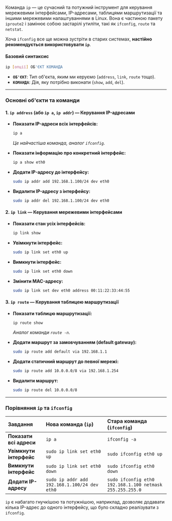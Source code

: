 Команда `ip` — це сучасний та потужний інструмент для керування мережевими інтерфейсами, IP-адресами, таблицями маршрутизації та іншими мережевими налаштуваннями в Linux. Вона є частиною пакету `iproute2` і замінює собою застарілі утиліти, такі як `ifconfig`, `route` та `netstat`.

Хоча `ifconfig` все ще можна зустріти в старих системах, **настійно рекомендується використовувати `ip`**.

#### **Базовий синтаксис**

```bash
ip [опції] ОБ'ЄКТ КОМАНДА
```

*   **`ОБ'ЄКТ`**: Тип об'єкта, яким ми керуємо (`address`, `link`, `route` тощо).
*   **`КОМАНДА`**: Дія, яку потрібно виконати (`show`, `add`, `del`).

--- 

### **Основні об'єкти та команди**

#### **1. `ip address` (або `ip a`, `ip addr`) — Керування IP-адресами**

*   **Показати IP-адреси всіх інтерфейсів:**
    ```bash
    ip a
    ```
    *Це найчастіша команда, аналог `ifconfig`.*

*   **Показати інформацію про конкретний інтерфейс:**
    ```bash
    ip a show eth0
    ```

*   **Додати IP-адресу до інтерфейсу:**
    ```bash
    sudo ip addr add 192.168.1.100/24 dev eth0
    ```

*   **Видалити IP-адресу з інтерфейсу:**
    ```bash
    sudo ip addr del 192.168.1.100/24 dev eth0
    ```

#### **2. `ip link` — Керування мережевими інтерфейсами**

*   **Показати стан усіх інтерфейсів:**
    ```bash
    ip link show
    ```

*   **Увімкнути інтерфейс:**
    ```bash
    sudo ip link set eth0 up
    ```

*   **Вимкнути інтерфейс:**
    ```bash
    sudo ip link set eth0 down
    ```

*   **Змінити MAC-адресу:**
    ```bash
    sudo ip link set dev eth0 address 00:11:22:33:44:55
    ```

#### **3. `ip route` — Керування таблицею маршрутизації**

*   **Показати таблицю маршрутизації:**
    ```bash
    ip route show
    ```
    *Аналог команди `route -n`.*

*   **Додати маршрут за замовчуванням (default gateway):**
    ```bash
    sudo ip route add default via 192.168.1.1
    ```

*   **Додати статичний маршрут до певної мережі:**
    ```bash
    sudo ip route add 10.0.0.0/8 via 192.168.1.254
    ```

*   **Видалити маршрут:**
    ```bash
    sudo ip route del 10.0.0.0/8
    ```

--- 

### **Порівняння `ip` та `ifconfig`**

| Завдання | Нова команда (`ip`) | Стара команда (`ifconfig`) |
| :--- | :--- | :--- |
| **Показати всі адреси** | `ip a` | `ifconfig -a` |
| **Увімкнути інтерфейс** | `sudo ip link set eth0 up` | `sudo ifconfig eth0 up` |
| **Вимкнути інтерфейс** | `sudo ip link set eth0 down` | `sudo ifconfig eth0 down` |
| **Додати IP-адресу** | `sudo ip addr add 192.168.1.100/24 dev eth0` | `sudo ifconfig eth0 192.168.1.100 netmask 255.255.255.0` |

`ip` є набагато гнучкішою та потужнішою, наприклад, дозволяє додавати кілька IP-адрес до одного інтерфейсу, що було складно реалізувати з `ifconfig`.
